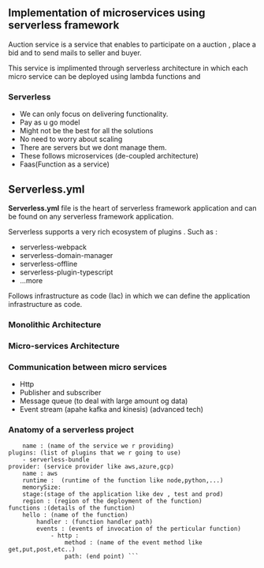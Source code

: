 
## Implementation of microservices using serverless framework

Auction service is a service that enables to participate on a auction , place a bid and to send mails to seller and buyer.

This service is implimented through serverless architecture in which each micro service can be deployed using lambda functions and 

### Serverless

- We can only focus on delivering functionality.
- Pay as u go model
- Might not be the best for all the solutions
- No need to worry about scaling
- There are servers but we dont manage them.
- These follows microservices (de-coupled architecture)
- Faas(Function as a service)

## Serverless.yml

**Serverless.yml** file is the heart of serverless framework application and can be found on any serverless framework application.

Serverless supports a very rich ecosystem of plugins .
Such as :
- serverless-webpack
- serverless-domain-manager
- serverless-offline
- serverless-plugin-typescript
- ...more

Follows infrastructure as code (Iac) in which we can define the application infrastructure as code.

### Monolithic Architecture

### Micro-services Architecture

### Communication between micro services
- Http
- Publisher and subscriber
- Message queue (to deal with large amount og data)
- Event stream (apahe kafka and kinesis) (advanced tech)

### Anatomy of a serverless project 

``` service: 
	name : (name of the service we r providing) 
plugins: (list of plugins that we r going to use) 
	- serverless-bundle 
provider: (service provider like aws,azure,gcp) 
	name : aws 
	runtime :  (runtime of the function like node,python,...) 
	memorySize: 
	stage:(stage of the application like dev , test and prod) 
	region : (region of the deployment of the function) 
functions :(details of the function) 
	hello : (name of the function) 
		handler : (function handler path) 
		events : (events of invocation of the perticular function) 
			- http :  
				method : (name of the event method like get,put,post,etc..) 
				path: (end point) ```

